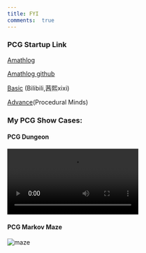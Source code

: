 ```yaml
---
title: FYI
comments:  true
---
```


### PCG Startup Link


[Amathlog](https://youtu.be/hjk9308SCeE?si=myl45WMYFspxgyXG)

[Amathlog github](https://github.com/Amathlog/TutorialPCG)

[Basic](https://www.bilibili.com/video/BV1Ja4y1q7wZ/) (Bilibili,茜熙xixi)

[Advance](https://www.youtube.com/@Procedural_Minds)(Procedural Minds) 


### My PCG Show Cases:

####  PCG Dungeon

<video src="../assets/video/pcg_dungeon.mp4" controls autoplay loop>
  Your browser does not support the video tag.
</video>

#### PCG Markov Maze
![maze](../assets/img/pcg_maze.png)